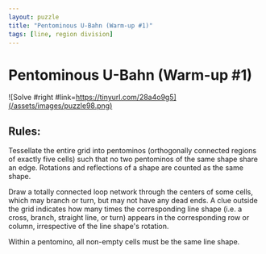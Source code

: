 ```yaml
---
layout: puzzle
title: "Pentominous U-Bahn (Warm-up #1)"
tags: [line, region division]
---
```


# Pentominous U-Bahn (Warm-up #1)

![Solve #right #link=https://tinyurl.com/28a4o9g5](/assets/images/puzzle98.png)

## Rules:

Tessellate the entire grid into pentominos (orthogonally connected regions of exactly five cells) such that no two pentominos of the same shape share an edge. Rotations and reflections of a shape are counted as the same shape.

Draw a totally connected loop network through the centers of some cells, which may branch or turn, but may not have any dead ends. A clue outside the grid indicates how many times the corresponding line shape (i.e. a cross, branch, straight line, or turn) appears in the corresponding row or column, irrespective of the line shape's rotation.

Within a pentomino, all non-empty cells must be the same line shape. 
